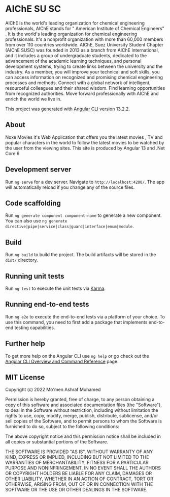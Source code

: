 # AIChE SU SC
AIChE is the world's leading organization for chemical engineering professionals, AIChE stands for " American Institute of Chemical Engineers" . It is the world's leading organization for chemical engineering professionals. It's a nonprofit organization with more than 60,000 members from over 110 countries worldwide.
AIChE, Suez University Student Chapter (AIChE SUSC) was founded in 2013 as a branch from AIChE International, and it includes a group of undergraduate students, dedicated to the advancement of the academic learning techniques, and personal development systems, trying to create links between the university and the industry.
As a member, you will improve your technical and soft skills, you can access information on recognized and promising chemical engineering processes and methods. Connect with a global network of intelligent, resourceful colleagues and their shared wisdom. Find learning opportunities from recognized authorities. Move forward professionally with AIChE and enrich the world we live in.

This project was generated with [Angular CLI](https://github.com/angular/angular-cli) version 13.2.2.

## About

Noxe Movies it's Web Application that offers you the latest movies , TV and popular characters in the world to follow the latest movies to be watched by the user from the viewing sites. This site is produced by Angular 13 and .Net Core 6

## Development server

Run `ng serve` for a dev server. Navigate to `http://localhost:4200/`. The app will automatically reload if you change any of the source files.

## Code scaffolding

Run `ng generate component component-name` to generate a new component. You can also use `ng generate directive|pipe|service|class|guard|interface|enum|module`.

## Build

Run `ng build` to build the project. The build artifacts will be stored in the `dist/` directory.

## Running unit tests

Run `ng test` to execute the unit tests via [Karma](https://karma-runner.github.io).

## Running end-to-end tests

Run `ng e2e` to execute the end-to-end tests via a platform of your choice. To use this command, you need to first add a package that implements end-to-end testing capabilities.

## Further help

To get more help on the Angular CLI use `ng help` or go check out the [Angular CLI Overview and Command Reference](https://angular.io/cli) page.


## MIT License

Copyright (c) 2022 Mo'men Ashraf Mohamed

Permission is hereby granted, free of charge, to any person obtaining a copy
of this software and associated documentation files (the "Software"), to deal
in the Software without restriction, including without limitation the rights
to use, copy, modify, merge, publish, distribute, sublicense, and/or sell
copies of the Software, and to permit persons to whom the Software is
furnished to do so, subject to the following conditions:

The above copyright notice and this permission notice shall be included in all
copies or substantial portions of the Software.

THE SOFTWARE IS PROVIDED "AS IS", WITHOUT WARRANTY OF ANY KIND, EXPRESS OR
IMPLIED, INCLUDING BUT NOT LIMITED TO THE WARRANTIES OF MERCHANTABILITY,
FITNESS FOR A PARTICULAR PURPOSE AND NONINFRINGEMENT. IN NO EVENT SHALL THE
AUTHORS OR COPYRIGHT HOLDERS BE LIABLE FOR ANY CLAIM, DAMAGES OR OTHER
LIABILITY, WHETHER IN AN ACTION OF CONTRACT, TORT OR OTHERWISE, ARISING FROM,
OUT OF OR IN CONNECTION WITH THE SOFTWARE OR THE USE OR OTHER DEALINGS IN THE
SOFTWARE.

